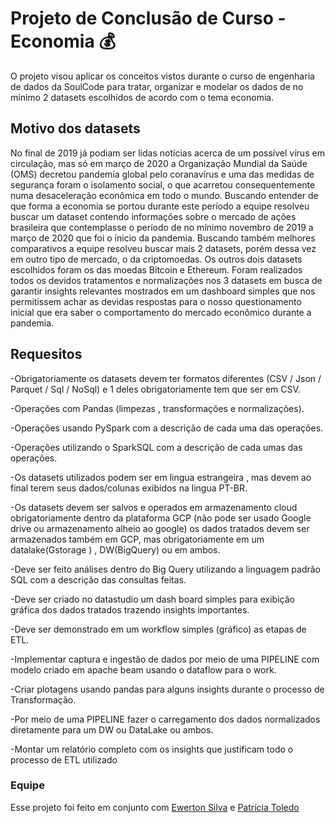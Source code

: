 # Projeto de Conclusão de Curso - Economia  💰 
O projeto visou aplicar os conceitos vistos durante o curso de engenharia de dados da SoulCode para tratar, organizar e modelar os dados de no mínimo 2 datasets escolhidos de acordo com o tema economia.
## Motivo dos datasets

No final de 2019 já podiam ser lidas notícias acerca de um possível vírus em circulação, mas só em março de 2020 a Organização Mundial da Saúde (OMS) decretou pandemía global pelo coranavírus e uma das medidas de segurança foram o isolamento social, o que acarretou consequentemente numa desaceleração econômica em todo o mundo. Buscando entender de que forma a economia se portou durante este período a equipe resolveu buscar um dataset contendo informações sobre o mercado de ações brasileira que contemplasse o período de no mínimo novembro de 2019 a março de 2020 que foi o ínicio da pandemia. Buscando também melhores comparativos a equipe resolveu buscar mais 2 datasets, porém dessa vez em outro tipo de mercado, o da criptomoedas. Os outros dois datasets escolhidos foram os das moedas Bitcoin e Ethereum. Foram realizados todos os devidos tratamentos e normalizações nos 3 datasets em busca de garantir insights relevantes mostrados em um dashboard simples que nos permitissem achar as devidas respostas para o nosso questionamento inicial que era saber o comportamento do mercado econômico durante a pandemia.

## Requesitos 
-Obrigatoriamente os datasets devem ter formatos diferentes (CSV / Json / Parquet / Sql / NoSql) e 1 deles obrigatoriamente tem que ser em CSV. 

-Operações com Pandas (limpezas , transformações e normalizações).

-Operações usando PySpark com a descrição de cada uma das operações.

-Operações utilizando o SparkSQL com a descrição de cada umas das operações.

-Os datasets utilizados podem ser em lingua estrangeira , mas devem ao final terem seus dados/colunas exibidos na lingua PT-BR.

-Os datasets devem ser salvos e operados em armazenamento cloud obrigatoriamente dentro da plataforma GCP (não pode ser usado Google drive ou armazenamento alheio ao google) os dados tratados devem ser armazenados também em GCP, mas obrigatoriamente em um datalake(Gstorage ) , DW(BigQuery) ou em ambos.

-Deve ser feito análises dentro do Big Query utilizando a linguagem padrão SQL com a descrição das consultas feitas.

-Deve ser criado no datastudio um dash board simples para exibição gráfica dos dados tratados trazendo insights importantes.

-Deve ser demonstrado em um workflow simples (gráfico) as etapas de ETL.

-Implementar captura e ingestão de dados por meio de uma PIPELINE com modelo criado em apache beam usando o dataflow para o work.

-Criar plotagens usando pandas para alguns insights durante o processo de Transformação. 

-Por meio de uma PIPELINE fazer o carregamento dos dados normalizados diretamente para um DW ou DataLake ou ambos.

-Montar um relatório completo com os insights que justificam todo o processo de ETL utilizado


### Equipe
Esse projeto foi feito em conjunto com [Ewerton Silva](https://github.com/ewertonsilvag) e [Patrícia Toledo](https://github.com/PatyToledo)
